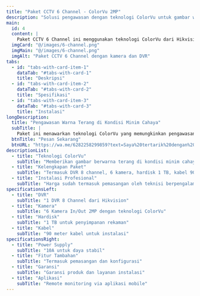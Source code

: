 ```yaml
---
title: "Paket CCTV 6 Channel - ColorVu 2MP"
description: "Solusi pengawasan dengan teknologi ColorVu untuk gambar warna terang di kondisi minim cahaya."
main:
  id: 4
  content: |
    Paket CCTV 6 Channel ini menggunakan teknologi ColorVu dari Hikvision yang memberikan gambar berwarna terang meskipun dalam kondisi minim cahaya. Dilengkapi dengan 6 kamera 2MP, DVR 8 channel, dan perlengkapan lengkap.
  imgCard: "@/images/6-channel.png"
  imgMain: "@/images/6-channel.png"
  imgAlt: "Paket CCTV 6 Channel dengan kamera dan DVR"
tabs:
  - id: "tabs-with-card-item-1"
    dataTab: "#tabs-with-card-1"
    title: "Deskripsi"
  - id: "tabs-with-card-item-2"
    dataTab: "#tabs-with-card-2"
    title: "Spesifikasi"
  - id: "tabs-with-card-item-3"
    dataTab: "#tabs-with-card-3"
    title: "Instalasi"
longDescription:
  title: "Pengawasan Warna Terang di Kondisi Minim Cahaya"
  subTitle: |
    Paket ini menawarkan teknologi ColorVu yang memungkinkan pengawasan dengan gambar berwarna terang meskipun di malam hari atau kondisi minim cahaya, cocok untuk keamanan maksimal.
  btnTitle: "Pesan Sekarang"
  btnURL: "https://wa.me/6282258299859?text=Saya%20tertarik%20dengan%20produk%20Pengawasan%20dengan%20Teknologi%20ColorVu"
descriptionList:
  - title: "Teknologi ColorVu"
    subTitle: "Memberikan gambar berwarna terang di kondisi minim cahaya."
  - title: "Kelengkapan Paket"
    subTitle: "Termasuk DVR 8 channel, 6 kamera, hardisk 1 TB, kabel 90 meter, dan power supply 10A."
  - title: "Instalasi Profesional"
    subTitle: "Harga sudah termasuk pemasangan oleh teknisi berpengalaman."
specificationsLeft:
  - title: "DVR"
    subTitle: "1 DVR 8 Channel dari Hikvision"
  - title: "Kamera"
    subTitle: "6 Kamera In/Out 2MP dengan teknologi ColorVu"
  - title: "Hardisk"
    subTitle: "1 TB untuk penyimpanan rekaman"
  - title: "Kabel"
    subTitle: "90 meter kabel untuk instalasi"
specificationsRight:
  - title: "Power Supply"
    subTitle: "10A untuk daya stabil"
  - title: "Fitur Tambahan"
    subTitle: "Termasuk pemasangan dan konfigurasi"
  - title: "Garansi"
    subTitle: "Garansi produk dan layanan instalasi"
  - title: "Aplikasi"
    subTitle: "Remote monitoring via aplikasi mobile"
---
```

